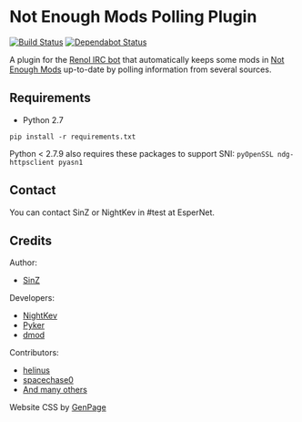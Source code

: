 Not Enough Mods Polling Plugin 
=============
[![Build Status](https://travis-ci.org/NotEnoughMods/NotEnoughModPolling.svg?branch=master)](https://travis-ci.org/NotEnoughMods/NotEnoughModPolling)
[![Dependabot Status](https://api.dependabot.com/badges/status?host=github&repo=NotEnoughMods/NotEnoughModPolling)](https://dependabot.com)

A plugin for the [Renol IRC bot][renol] that automatically keeps some mods in [Not Enough Mods][nem] up-to-date by polling information from several sources.

Requirements
------------
- Python 2.7

`pip install -r requirements.txt`

Python < 2.7.9 also requires these packages to support SNI: `pyOpenSSL ndg-httpsclient pyasn1`

Contact
------------
You can contact SinZ or NightKev in #test at EsperNet.

Credits
------------
Author:
- [SinZ][sinz]

Developers:
- [NightKev][nightkev]
- [Pyker][pyker]
- [dmod][dmod]

Contributors:
- [helinus][helinus]
- [spacechase0][spacechase0]
- [And many others][contributors]

Website CSS by [GenPage][genpage]

[sinz]: https://github.com/SinZ163
[nightkev]: https://github.com/NightKev
[pyker]: https://github.com/Pyker
[helinus]: https://github.com/helinus
[spacechase0]: https://github.com/spacechase0
[genpage]: https://github.com/GenPage
[dmod]: https://github.com/dmodoomsirius
[renol]: https://github.com/RenolY2/Renol-IRC
[nem]: https://bot.notenoughmods.com/
[contributors]: https://github.com/NotEnoughMods/NotEnoughModPolling/graphs/contributors
